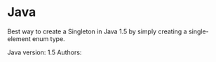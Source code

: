 Java
====
Best way to create a Singleton in Java 1.5 by simply creating a single-element enum type.

Java version: 1.5
Authors:
